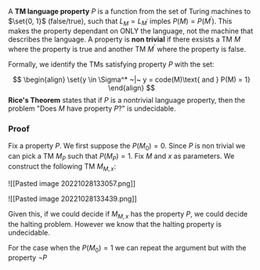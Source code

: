 A **TM language property** $P$ is a function from the set of Turing machines to $\set{0, 1}$ (false/true), such that $L_M = L_{M^\prime}$ imples $P(M) = P(M^{\prime})$. This makes the property dependant on ONLY the language, not the machine that describes the language. A property is **non trivial** if there exsists a TM $M$ where the property is true and another TM $M^{\prime}$ where the property is false.

Formally, we identify the TMs satisfying property $P$ with the set:

$$
\begin{align}
\set{y \in \Sigma^* ~|~ y = code(M)\text{ and } P(M) = 1}
\end{align}
$$
**Rice's Theorem** states that if $P$ is a nontrivial language property, then the problem "Does $M$ have property $P$?" is undecidable.

### Proof

Fix a property $P$. We first suppose the $P(M_0) = 0$. Since $P$ is non trivial we can pick a TM $M_P$ such that $P(M_P) = 1$. Fix $M$ and $x$ as parameters. We construct the following TM $M_{M,x}$:

![[Pasted image 20221028133057.png]]

![[Pasted image 20221028133439.png]]

Given this, if we could decide if $M_{M,x}$ has the property $P$, we could decide the halting problem. However we know that the halting property is undecidable.

For the case when the $P(M_0) = 1$ we can repeat the argument but with the property $\neg P$ 